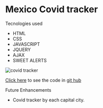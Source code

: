 # Mexico Covid tracker

Tecnologies used
- HTML
- CSS
- JAVASCRIPT
- JQUERY
- AJAX
- SWEET ALERTS


![covid tracker](https://i.imgur.com/pFUaRcN.png)

<a href="https://jocular-belekoy-567b32.netlify.app/" target="_blank">Click here</a> to see the code in <a href="https://github.com/" target="_blank">git hub</a>


Future Enhancements
- Covid tracker by each capital city.